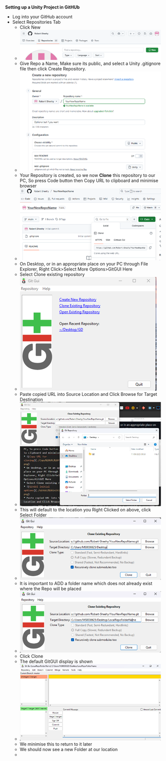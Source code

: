 **Setting up a Unity Project in GitHUb**
* Log into your GitHub account
* Select Repositories Tab
    * Click New
    * ![New Repo Button](./New%20Repo%20Button.png)
    * Give Repo a Name, Make sure its public, and select a Unity .gitignore file then click Create Repository.
    * ![Naming Repo and adding Git Ignore](./Naming%20Repo%20and%20adding%20Git%20Ignore.png)
    * Your Repository is created, so we now **Clone** this repository to our PC, So press Code button then Copy URL to clipboard and minimise browser 
    * ![Copy URL for cloning](./Copy%20URL%20for%20cloning.png)
    * On Desktop, or in an appropriate place on your PC through File Explorer, Right Click>Select More Options>GitGUI Here
    * Select Clone existing repository
    * ![GitGUI Initial options](./GitGUI%20Initial%20options.png)
    * Paste copied URL into Source Location and Click Browse for Target Destination
    * ![Locations Source and Destination for Repo Cloning](./Locations%20Source%20and%20Destination%20for%20Repo%20Cloning.png)
    * This will default to the location you Right Clicked on above, click Select Folder
    * ![Destination Location](./Destination%20Location.png)
    * It is important to ADD a folder name which does not already exist where the Repo will be placed
    * ![Destination FolderName](./Destination%20FolderName.png)
    * Click Clone
    * The default GitGUI display is shown
    * ![Start GitGUI](./Start%20GitGUI.png)
    * We minimise this to return to it later
    * We should now see a new Folder at our location
    * 
